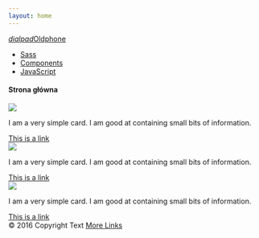 ```yaml
---
layout: home
---
```

<nav class="blue-grey">
    <div class="nav-wrapper container blue-grey">
      <a href="#" class="brand-logo"><i class="material-icons amber-text">dialpad</i>Oldphone</a>
      <ul id="nav-mobile" class="right hide-on-med-and-down">
        <li><a href="sass.html">Sass</a></li>
        <li><a href="badges.html">Components</a></li>
        <li><a href="collapsible.html">JavaScript</a></li>
      </ul>
    </div>
  </nav>

<div class="container">

  <div class="col s12 m7">
      <h4 class="header">Strona główna</h4>
      <div class="card horizontal">
        <div class="card-image">
          <img src="http://www.online.be/sites/default/files/hebergement.jpg">
        </div>
        <div class="card-stacked">
          <div class="card-content">
            <p>I am a very simple card. I am good at containing small bits of information.</p>
          </div>
          <div class="card-action">
            <a href="#">This is a link</a>
          </div>
        </div>
      </div>
      <div class="card horizontal">
        <div class="card-image">
          <img src="http://lorempixel.com/100/190/nature/6">
        </div>
        <div class="card-stacked">
          <div class="card-content">
            <p>I am a very simple card. I am good at containing small bits of information.</p>
          </div>
          <div class="card-action">
            <a href="#">This is a link</a>
          </div>
        </div>
      </div>
    </div>
    <div class="card horizontal">
      <div class="card-image border">
        <img src="http://www.online.be/sites/default/files/colocation.jpg">
      </div>
      <div class="card-stacked">
        <div class="card-content">
          <p>I am a very simple card. I am good at containing small bits of information.</p>
        </div>
        <div class="card-action">
          <a href="#">This is a link</a>
        </div>
      </div>
    </div>

</div>

  <footer class="page-footer blue-grey">
      <div class="footer-copyright">
        <div class="container">
            © 2016 Copyright Text
          <a class="grey-text text-lighten-4 right" href="#!">More Links</a>
        </div>
      </div>
  </footer>
